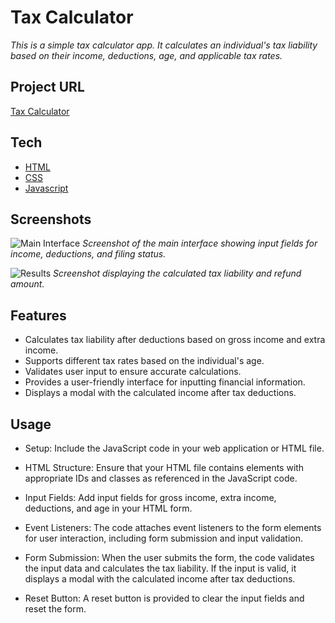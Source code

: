 # Tax Calculator

_This is a simple tax calculator app. It calculates an individual's tax liability based on their income, deductions, age, and applicable tax rates._

## Project URL

[Tax Calculator](https://tax-calculation-app.netlify.app/)

## Tech

- [HTML](https://developer.mozilla.org/en-US/docs/Web/HTML)
- [CSS](https://developer.mozilla.org/en-US/docs/Web/CSS)
- [Javascript](https://developer.mozilla.org/en-US/docs/Web/JavaScript)

## Screenshots

![Main Interface](form.png)
*Screenshot of the main interface showing input fields for income, deductions, and filing status.*

![Results](https://example.com/screenshots/results.png)
*Screenshot displaying the calculated tax liability and refund amount.*


## Features

- Calculates tax liability after deductions based on gross income and extra income.
- Supports different tax rates based on the individual's age.
- Validates user input to ensure accurate calculations.
- Provides a user-friendly interface for inputting financial information.
- Displays a modal with the calculated income after tax deductions.

## Usage

- Setup: 
    Include the JavaScript code in your web application or HTML file.

- HTML Structure: 
    Ensure that your HTML file contains elements with appropriate IDs and classes as referenced in the JavaScript code.

- Input Fields: 
    Add input fields for gross income, extra income, deductions, and age in your HTML form.

- Event Listeners: 
    The code attaches event listeners to the form elements for user interaction, including form submission and input validation.

- Form Submission: 
    When the user submits the form, the code validates the input data and calculates the tax liability. If the input is valid, it displays a modal with the calculated income after tax deductions.

- Reset Button: 
    A reset button is provided to clear the input fields and reset the form.



